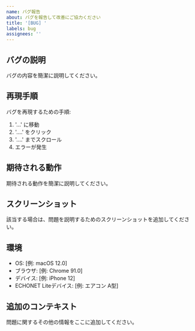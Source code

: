 ```yaml
---
name: バグ報告
about: バグを報告して改善にご協力ください
title: '[BUG] '
labels: bug
assignees: ''
---
```


## バグの説明

バグの内容を簡潔に説明してください。

## 再現手順

バグを再現するための手順:

1. '...' に移動
2. '....' をクリック
3. '....' までスクロール
4. エラーが発生

## 期待される動作

期待される動作を簡潔に説明してください。

## スクリーンショット

該当する場合は、問題を説明するためのスクリーンショットを追加してください。

## 環境

- OS: [例: macOS 12.0]
- ブラウザ: [例: Chrome 91.0]
- デバイス: [例: iPhone 12]
- ECHONET Liteデバイス: [例: エアコン A型]

## 追加のコンテキスト

問題に関するその他の情報をここに追加してください。
